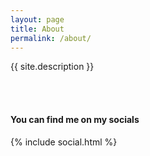 ```yaml
---
layout: page
title: About
permalink: /about/
---
```


{{ site.description }}

<br/><br/>

#### You can find me on my socials
{% include social.html %}
